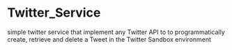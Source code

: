 # Twitter_Service
simple twitter service that implement any Twitter API to to programmatically create, retrieve and delete a Tweet in the Twitter Sandbox environment
